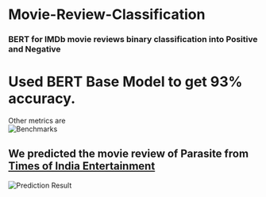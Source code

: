 # Movie-Review-Classification
### BERT for IMDb movie reviews binary classification into Positive and Negative <br>
# Used BERT Base Model to get 93% accuracy. <br>
Other metrics are <br>
![Benchmarks](https://github.com/siddsh/Movie-Review-Classification/blob/master/img/Benchmarks_Better_Model.png) <br>
## We predicted the movie review of Parasite from [Times of India Entertainment](https://timesofindia.indiatimes.com/entertainment/english/movie-reviews/parasite/movie-review/76068392.cms)
![Prediction Result](https://github.com/siddsh/Movie-Review-Classification/blob/master/img/Prediction_Better_model.png)
